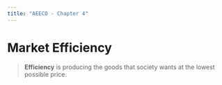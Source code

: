 ```yaml
---
title: "AEECO - Chapter 4"
---
```

# Market Efficiency
> **Efficiency** is producing the goods that society wants at the lowest possible price.










